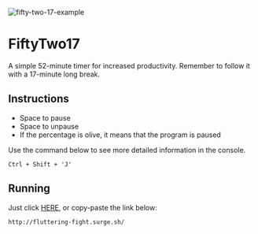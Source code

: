 ![fifty-two-17-example](https://user-images.githubusercontent.com/29796332/210187481-95e72561-e1ad-467a-ba2e-441482af1ec3.png)

# FiftyTwo17

A simple 52-minute timer for increased productivity. Remember to follow it with a 17-minute long break.

## Instructions

- Space to pause
- Space to unpause 
- If the percentage is olive, it means that the program is paused 

Use the command below to see more detailed information in the console.

```
Ctrl + Shift + 'J'
```

## Running

Just click [HERE](http://fluttering-fight.surge.sh/), or copy-paste the link below:

```
http://fluttering-fight.surge.sh/
```
